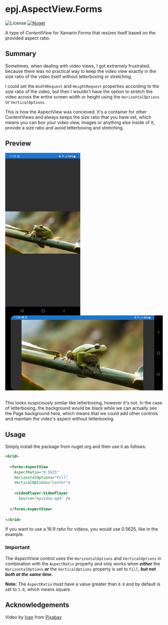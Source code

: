 # epj.AspectView.Forms
![License](https://img.shields.io/github/license/ewerspej/epj.AspectView.Forms)
[![Nuget](https://img.shields.io/nuget/v/epj.AspectView.Forms)](https://www.nuget.org/packages/epj.AspectView.Forms/)

A type of *ContentView* for Xamarin.Forms that resizes itself based on the provided aspect ratio.

## Summary

Sometimes, when dealing with video views, I got extremely frustrated, because there was no practical way to keep the video view exactly in the size ratio of the video itself without letterboxing or stretching.

I could set the `WidthRequest` and `HeightRequest` properties according to the size ratio of the video, but then I wouldn't have the option to stretch the video across the entire screen width or height using the `HorizontalOptions` or `VerticalOptions`.

This is how the AspectView was conceived. It's a container for other ContentViews and always keeps the size ratio that you have set, which means you can box your video view, images or anything else inside of it, provide a size ratio and avoid letterboxing and stretching.

## Preview

<div>
    <img src="assets/portrait.jpg" align="top" width="240" /> 
    <img src="assets/landscape.jpg" align="top" height="240" />
</div>
<br />

This looks suspiciously similar like letterboxing, however it's not. In the case of letterboxing, the background would be black while we can actually see the Page background here, which means that we could add other controls and maintain the video's aspect without letterboxing.

## Usage

Simply install the package from nuget.org and then use it as follows:

```xml
<Grid>

  <forms:AspectView
    AspectRatio="0.5625"
    HorizontalOptions="Fill"
    VerticalOptions="Center">

    <videoPlayer:VideoPlayer
      Source="myvideo.mp4" />

  </forms:AspectView>

</Grid>
```

If you want to use a 16:9 ratio for videos, you would use 0.5625, like in the example.

### Important

The <em>AspectView</em> control uses the `HorizontalOptions` and `VerticalOptions` in combination with the `AspectRatio` property and only works when ***either*** the `HorizontalOptions` ***or*** the `VerticalOptions` property is set to `Fill`, ***but not both at the same time***. 

**Note:** The `AspectRatio` must have a value greater than `0.0` and by default is set to `1.0`, which means square.

## Acknowledgements

Video by <a href="https://pixabay.com/users/meditation_hypnosis-25780195/?utm_source=link-attribution&amp;utm_medium=referral&amp;utm_campaign=video&amp;utm_content=113403">Ivan</a> from <a href="https://pixabay.com//?utm_source=link-attribution&amp;utm_medium=referral&amp;utm_campaign=video&amp;utm_content=113403">Pixabay</a>
